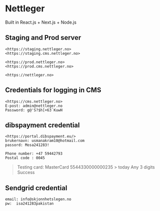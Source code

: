 # Nettleger

Built in React.js + Next.js + Node.js

## Staging and Prod server

```
<https://staging.nettleger.no>
<https://staging.cms.nettleger.no>

<https://prod.nettleger.no>
<https://prod.cms.nettleger.no>

<https://nettleger.no>

```

## Credentials for logging in CMS

```
<https://cms.nettleger.no>
E-post: admin@nettleger.no
Password: g@'S?$h[+63`KuwH

```

## dibspayment credential

```
<https://portal.dibspayment.eu/>
brukernavn: usmanakram10@hotmail.com
passord: Mosa241283!

Phone number: +47 59442793
Postal code : 0045

```

> Testing card: MasterCard 5544330000000235 > today Any 3 digits Success

## Sendgrid credential

```
email: info@skjonnhetslegen.no
pw:  isa241283pakistan
```
